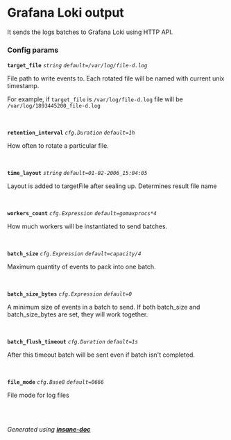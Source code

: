 # Grafana Loki output
It sends the logs batches to Grafana Loki using HTTP API.

### Config params
**`target_file`** *`string`* *`default=/var/log/file-d.log`* 

File path to write events to.
Each rotated file will be named with current unix timestamp.

For example, if `target_file` is `/var/log/file-d.log`
file will be `/var/log/1893445200_file-d.log`

<br>

**`retention_interval`** *`cfg.Duration`* *`default=1h`* 

How often to rotate a particular file.

<br>

**`time_layout`** *`string`* *`default=01-02-2006_15:04:05`* 

Layout is added to targetFile after sealing up. Determines result file name

<br>

**`workers_count`** *`cfg.Expression`* *`default=gomaxprocs*4`* 

How much workers will be instantiated to send batches.

<br>

**`batch_size`** *`cfg.Expression`* *`default=capacity/4`* 

Maximum quantity of events to pack into one batch.

<br>

**`batch_size_bytes`** *`cfg.Expression`* *`default=0`* 

A minimum size of events in a batch to send.
If both batch_size and batch_size_bytes are set, they will work together.

<br>

**`batch_flush_timeout`** *`cfg.Duration`* *`default=1s`* 

After this timeout batch will be sent even if batch isn't completed.

<br>

**`file_mode`** *`cfg.Base8`* *`default=0666`* 

File mode for log files

<br>


<br>*Generated using [__insane-doc__](https://github.com/vitkovskii/insane-doc)*